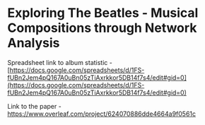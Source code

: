 # Exploring The Beatles - Musical Compositions through Network Analysis
Spreadsheet link to album statistic - [https://docs.google.com/spreadsheets/d/1FS-fUBn2Jem4pQ167A0uBn05zTiAxrkkor5DB14f7s4/edit#gid=0](https://docs.google.com/spreadsheets/d/1FS-fUBn2Jem4pQ167A0uBn05zTiAxrkkor5DB14f7s4/edit#gid=0)

Link to the paper - https://www.overleaf.com/project/624070886dde4664a9f0561c

